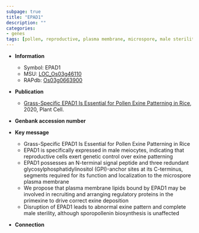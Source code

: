 ```yaml
---
subpage: true
title: "EPAD1"
description: ""
categories:
- genes
tags: [pollen, reproductive, plasma membrane, microspore, male sterility]
---
```


* **Information**  
    + Symbol: EPAD1  
    + MSU: [LOC_Os03g46110](http://rice.plantbiology.msu.edu/cgi-bin/ORF_infopage.cgi?orf=LOC_Os03g46110)  
    + RAPdb: [Os03g0663900](http://rapdb.dna.affrc.go.jp/viewer/gbrowse_details/irgsp1?name=Os03g0663900)  

* **Publication**  
    + [Grass-Specific EPAD1 Is Essential for Pollen Exine Patterning in Rice](http://www.ncbi.nlm.nih.gov/pubmed?term=Grass-Specific+EPAD1+Is+Essential+for+Pollen+Exine+Patterning+in+Rice%5BTitle%5D), 2020, Plant Cell.

* **Genbank accession number**  

* **Key message**  
    + Grass-Specific EPAD1 Is Essential for Pollen Exine Patterning in Rice
    + EPAD1 is specifically expressed in male meiocytes, indicating that reproductive cells exert genetic control over exine patterning
    + EPAD1 possesses an N-terminal signal peptide and three redundant glycosylphosphatidylinositol (GPI)-anchor sites at its C-terminus, segments required for its function and localization to the microspore plasma membrane
    + We propose that plasma membrane lipids bound by EPAD1 may be involved in recruiting and arranging regulatory proteins in the primexine to drive correct exine deposition
    + Disruption of EPAD1 leads to abnormal exine pattern and complete male sterility, although sporopollenin biosynthesis is unaffected

* **Connection**  



